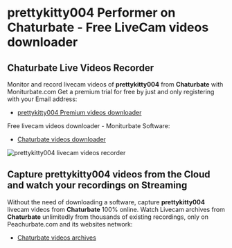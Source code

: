 # prettykitty004 Performer on Chaturbate - Free LiveCam videos downloader

## Chaturbate Live Videos Recorder

Monitor and record livecam videos of **prettykitty004** from **Chaturbate** with Moniturbate.com
Get a premium trial for free by just and only registering with your Email address:
* [prettykitty004 Premium videos downloader](https://moniturbate.com/request-demo-licence-key.html)

Free livecam videos downloader - Moniturbate Software:
* [Chaturbate videos downloader](https://moniturbate.com/moniturbate-download-software.html)

![prettykitty004 livecam videos recorder](https://peachurnet.com/templates/moniturbate-software.png)


## Capture prettykitty004 videos from the Cloud and watch your recordings on Streaming

Without the need of downloading a software, capture **prettykitty004** livecam videos from **Chaturbate** 100% online.
Watch Livecam archives from **Chaturbate** unlimitedly from thousands of existing recordings, only on Peachurbate.com and its websites network:
* [Chaturbate videos archives](https://peachurnet.com/)